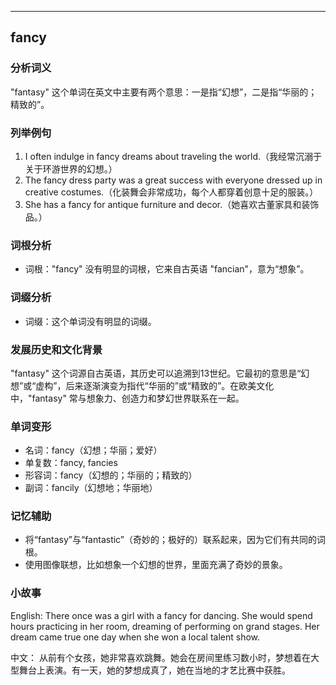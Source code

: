 
---------------
## fancy
### 分析词义
"fantasy" 这个单词在英文中主要有两个意思：一是指“幻想”，二是指“华丽的；精致的”。

### 列举例句
1. I often indulge in fancy dreams about traveling the world.（我经常沉溺于关于环游世界的幻想。）
2. The fancy dress party was a great success with everyone dressed up in creative costumes.（化装舞会非常成功，每个人都穿着创意十足的服装。）
3. She has a fancy for antique furniture and decor.（她喜欢古董家具和装饰品。）

### 词根分析
- 词根："fancy" 没有明显的词根，它来自古英语 "fancian"，意为“想象”。

### 词缀分析
- 词缀：这个单词没有明显的词缀。

### 发展历史和文化背景
"fantasy" 这个词源自古英语，其历史可以追溯到13世纪。它最初的意思是“幻想”或“虚构”，后来逐渐演变为指代“华丽的”或“精致的”。在欧美文化中，"fantasy" 常与想象力、创造力和梦幻世界联系在一起。

### 单词变形
- 名词：fancy（幻想；华丽；爱好）
- 单复数：fancy, fancies
- 形容词：fancy（幻想的；华丽的；精致的）
- 副词：fancily（幻想地；华丽地）

### 记忆辅助
- 将“fantasy”与“fantastic”（奇妙的；极好的）联系起来，因为它们有共同的词根。
- 使用图像联想，比如想象一个幻想的世界，里面充满了奇妙的景象。

### 小故事
English:
There once was a girl with a fancy for dancing. She would spend hours practicing in her room, dreaming of performing on grand stages. Her dream came true one day when she won a local talent show.

中文：
从前有个女孩，她非常喜欢跳舞。她会在房间里练习数小时，梦想着在大型舞台上表演。有一天，她的梦想成真了，她在当地的才艺比赛中获胜。

